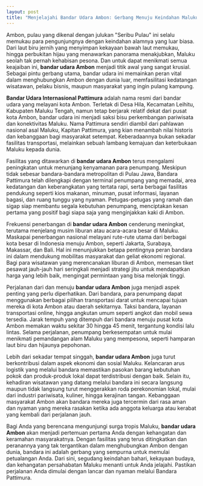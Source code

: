 ```yaml
---
layout: post
title: "Menjelajahi Bandar Udara Ambon: Gerbang Menuju Keindahan Maluku"
---
```


Ambon, pulau yang dikenal dengan julukan "Seribu Pulau" ini selalu memukau para pengunjungnya dengan keindahan alamnya yang luar biasa. Dari laut biru jernih yang menyimpan kekayaan bawah laut memukau, hingga perbukitan hijau yang menawarkan panorama menakjubkan, Maluku seolah tak pernah kehabisan pesona. Dan untuk dapat menikmati semua keajaiban ini, **bandar udara Ambon** menjadi titik awal yang sangat krusial. Sebagai pintu gerbang utama, bandar udara ini memainkan peran vital dalam menghubungkan Ambon dengan dunia luar, memfasilitasi kedatangan wisatawan, pelaku bisnis, maupun masyarakat yang ingin pulang kampung.

**Bandar Udara Internasional Pattimura** adalah nama resmi dari bandar udara yang melayani kota Ambon. Terletak di Desa Hila, Kecamatan Leihitu, Kabupaten Maluku Tengah, namun tetap berjarak relatif dekat dari pusat kota Ambon, bandar udara ini menjadi saksi bisu perkembangan pariwisata dan konektivitas Maluku. Nama Pattimura sendiri diambil dari pahlawan nasional asal Maluku, Kapitan Pattimura, yang kian menambah nilai historis dan kebanggaan bagi masyarakat setempat. Keberadaannya bukan sekadar fasilitas transportasi, melainkan sebuah lambang kemajuan dan keterbukaan Maluku kepada dunia.

Fasilitas yang ditawarkan di **bandar udara Ambon** terus mengalami peningkatan untuk menunjang kenyamanan para penumpang. Meskipun tidak sebesar bandara-bandara metropolitan di Pulau Jawa, Bandara Pattimura telah dilengkapi dengan terminal penumpang yang memadai, area kedatangan dan keberangkatan yang tertata rapi, serta berbagai fasilitas pendukung seperti kios makanan, minuman, pusat informasi, layanan bagasi, dan ruang tunggu yang nyaman. Petugas-petugas yang ramah dan sigap siap membantu segala kebutuhan penumpang, menciptakan kesan pertama yang positif bagi siapa saja yang menginjakkan kaki di Ambon.

Frekuensi penerbangan di **bandar udara Ambon** cenderung meningkat, terutama menjelang musim liburan atau acara-acara besar di Maluku. Maskapai penerbangan nasional melayani rute-rute utama dari berbagai kota besar di Indonesia menuju Ambon, seperti Jakarta, Surabaya, Makassar, dan Bali. Hal ini menunjukkan betapa pentingnya peran bandara ini dalam mendukung mobilitas masyarakat dan geliat ekonomi regional. Bagi para wisatawan yang merencanakan liburan di Ambon, memesan tiket pesawat jauh-jauh hari seringkali menjadi strategi jitu untuk mendapatkan harga yang lebih baik, mengingat permintaan yang bisa melonjak tinggi.

Perjalanan dari dan menuju **bandar udara Ambon** juga menjadi aspek penting yang perlu diperhatikan. Dari bandara, para penumpang dapat menggunakan berbagai pilihan transportasi darat untuk mencapai tujuan mereka di kota Ambon atau daerah sekitarnya. Taksi bandara, layanan transportasi online, hingga angkutan umum seperti angkot dan mobil sewa tersedia. Jarak tempuh yang ditempuh dari bandara menuju pusat kota Ambon memakan waktu sekitar 30 hingga 45 menit, tergantung kondisi lalu lintas. Selama perjalanan, penumpang berkesempatan untuk mulai menikmati pemandangan alam Maluku yang mempesona, seperti hamparan laut biru dan hijaunya pepohonan.

Lebih dari sekadar tempat singgah, **bandar udara Ambon** juga turut berkontribusi dalam aspek ekonomi dan sosial Maluku. Kelancaran arus logistik yang melalui bandara memastikan pasokan barang kebutuhan pokok dan produk-produk lokal dapat terdistribusi dengan baik. Selain itu, kehadiran wisatawan yang datang melalui bandara ini secara langsung maupun tidak langsung turut menggerakkan roda perekonomian lokal, mulai dari industri pariwisata, kuliner, hingga kerajinan tangan. Kebanggaan masyarakat Ambon akan bandara mereka juga tercermin dari rasa aman dan nyaman yang mereka rasakan ketika ada anggota keluarga atau kerabat yang kembali dari perjalanan jauh.

Bagi Anda yang berencana mengunjungi surga tropis Maluku, **bandar udara Ambon** akan menjadi pertemuan pertama Anda dengan kehangatan dan keramahan masyarakatnya. Dengan fasilitas yang terus ditingkatkan dan peranannya yang tak tergantikan dalam menghubungkan Ambon dengan dunia, bandara ini adalah gerbang yang sempurna untuk memulai petualangan Anda. Dari sini, segudang keindahan bahari, kekayaan budaya, dan kehangatan persahabatan Maluku menanti untuk Anda jelajahi. Pastikan perjalanan Anda dimulai dengan lancar dan nyaman melalui Bandara Pattimura.
